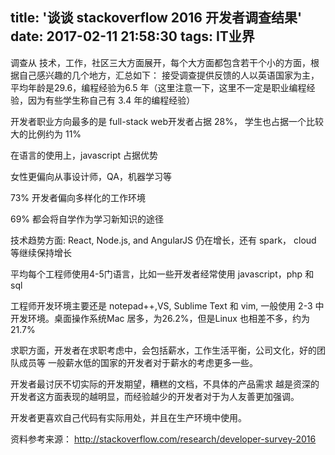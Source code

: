 title: '谈谈 stackoverflow 2016 开发者调查结果'
date: 2017-02-11 21:58:30
tags: IT业界
---

调查从 技术，工作，社区三大方面展开，每个大方面都包含若干个小的方面，根据自己感兴趣的几个地方，汇总如下：
接受调查提供反馈的人以英语国家为主，平均年龄是29.6，编程经验为6.5 年（这里注意一下，这里不一定是职业编程经验，因为有些学生称自己有 3.4 年的编程经验）

开发者职业方向最多的是 full-stack web开发者占据 28%， 学生也占据一个比较大的比例约为 11%

在语言的使用上，javascript 占据优势

女性更偏向从事设计师，QA，机器学习等

73% 开发者偏向多样化的工作环境

69% 都会将自学作为学习新知识的途径

技术趋势方面: React, Node.js, and AngularJS 仍在增长，还有 spark， cloud 等继续保持增长

平均每个工程师使用4-5门语言，比如一些开发者经常使用 javascript，php 和sql

工程师开发环境主要还是 notepad++,VS, Sublime Text 和 vim, 一般使用 2-3 中开发环境。桌面操作系统Mac 居多，为26.2%，但是Linux 也相差不多，约为21.7%

求职方面，开发者在求职考虑中，会包括薪水，工作生活平衡，公司文化，好的团队成员等
一般薪水低的国家的开发者对于薪水的考虑更多一些。

开发者最讨厌不切实际的开发期望，糟糕的文档，不具体的产品需求
越是资深的开发者这方面表现的越明显，而经验越少的开发者对于为人友善更加强调。

开发者更喜欢自己代码有实际用处，并且在生产环境中使用。

资料参考来源： http://stackoverflow.com/research/developer-survey-2016